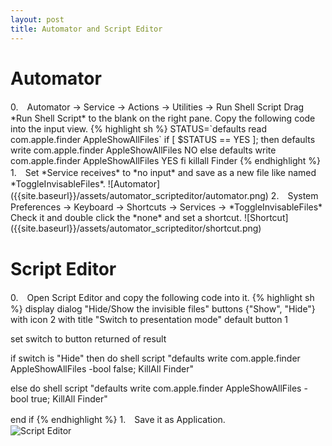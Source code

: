 ```yaml
---
layout: post
title: Automator and Script Editor
---
```


<h1 class="post-center-title">Automator</h1>
0.　Automator -> Service -> Actions -> Utilities -> Run Shell Script
Drag *Run Shell Script* to the blank on the right pane. Copy the following code
into the input view.
{% highlight sh %}
STATUS=`defaults read com.apple.finder AppleShowAllFiles`
if [ $STATUS == YES ];
then
defaults write com.apple.finder AppleShowAllFiles NO
else
defaults write com.apple.finder AppleShowAllFiles YES
fi
killall Finder
{% endhighlight %}
1.　Set *Service receives* to *no input* and save as a new file like named
*ToggleInvisableFiles*.  
![Automator]({{site.baseurl}}/assets/automator_scripteditor/automator.png)  
2.　System Preferences -> Keyboard -> Shortcuts ->
Services -> *ToggleInvisableFiles*  
Check it and double click the *none* and set a shortcut.  
![Shortcut]({{site.baseurl}}/assets/automator_scripteditor/shortcut.png)

<h1 class="post-center-title">Script Editor</h1>
0.　Open Script Editor and copy the following code into it.
{% highlight sh %}
display dialog "Hide/Show the invisible files" buttons {"Show", "Hide"} with icon 2 with title "Switch to presentation mode" default button 1

set switch to button returned of result

if switch is "Hide" then
	do shell script "defaults write com.apple.finder AppleShowAllFiles -bool false;
KillAll Finder"

else
	do shell script "defaults write com.apple.finder AppleShowAllFiles -bool true;
KillAll Finder"

end if
{% endhighlight %}
1.　Save it as Application.  
![Script Editor]({{site.baseurl}}/assets/automator_scripteditor/scripteditor.png)
